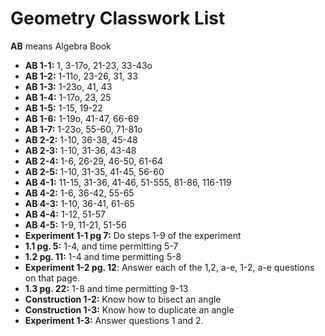 # Geometry Classwork List
**AB** means Algebra Book

* **AB 1-1:** 1, 3-17o, 21-23, 33-43o
* **AB 1-2:** 1-11o, 23-26, 31, 33
* **AB 1-3:** 1-23o, 41, 43
* **AB 1-4:** 1-17o, 23, 25
* **AB 1-5:** 1-15, 19-22
* **AB 1-6:** 1-19o, 41-47, 66-69
* **AB 1-7:** 1-23o, 55-60, 71-81o
* **AB 2-2:** 1-10, 36-38, 45-48
* **AB 2-3:** 1-10, 31-36, 43-48
* **AB 2-4:** 1-6, 26-29, 46-50, 61-64
* **AB 2-5:** 1-10, 31-35, 41-45, 56-60
* **AB 4-1:** 11-15, 31-36, 41-46, 51-555, 81-86, 116-119
* **AB 4-2:** 1-6, 36-42, 55-65
* **AB 4-3:** 1-10, 36-41, 61-65
* **AB 4-4:** 1-12, 51-57
* **AB 4-5:** 1-9, 11-21, 51-56
* **Experiment 1-1 pg 7:** Do steps 1-9 of the experiment
* **1.1 pg. 5:** 1-4, and time permitting 5-7
* **1.2 pg. 11:** 1-4 and time permitting 5-8
* **Experiment 1-2 pg. 12**: Answer each of the 1,2, a-e, 1-2, a-e questions on that page.
* **1.3 pg. 22:** 1-8 and time permitting 9-13
* **Construction 1-2:** Know how to bisect an angle
* **Construction 1-3:** Know how to duplicate an angle
* **Experiment 1-3:** Answer questions 1 and 2.
